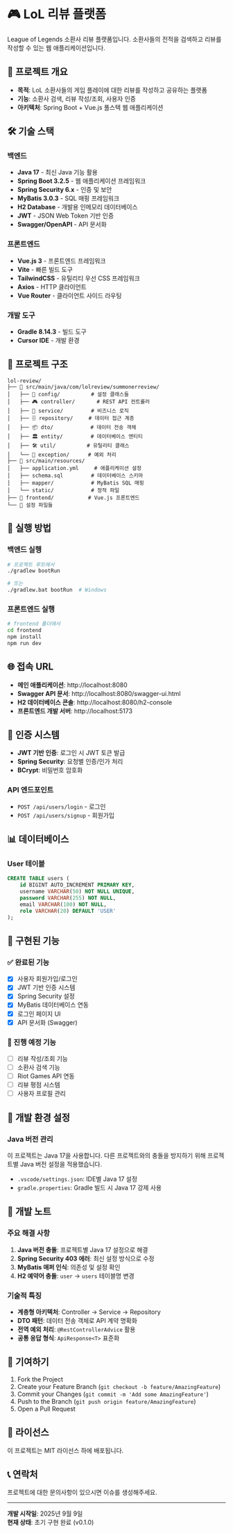 # 🎮 LoL 리뷰 플랫폼

League of Legends 소환사 리뷰 플랫폼입니다. 소환사들의 전적을 검색하고 리뷰를 작성할 수 있는 웹 애플리케이션입니다.

## 🚀 프로젝트 개요

- **목적**: LoL 소환사들의 게임 플레이에 대한 리뷰를 작성하고 공유하는 플랫폼
- **기능**: 소환사 검색, 리뷰 작성/조회, 사용자 인증
- **아키텍처**: Spring Boot + Vue.js 풀스택 웹 애플리케이션

## 🛠️ 기술 스택

### 백엔드
- **Java 17** - 최신 Java 기능 활용
- **Spring Boot 3.2.5** - 웹 애플리케이션 프레임워크
- **Spring Security 6.x** - 인증 및 보안
- **MyBatis 3.0.3** - SQL 매핑 프레임워크
- **H2 Database** - 개발용 인메모리 데이터베이스
- **JWT** - JSON Web Token 기반 인증
- **Swagger/OpenAPI** - API 문서화

### 프론트엔드
- **Vue.js 3** - 프론트엔드 프레임워크
- **Vite** - 빠른 빌드 도구
- **TailwindCSS** - 유틸리티 우선 CSS 프레임워크
- **Axios** - HTTP 클라이언트
- **Vue Router** - 클라이언트 사이드 라우팅

### 개발 도구
- **Gradle 8.14.3** - 빌드 도구
- **Cursor IDE** - 개발 환경

## 📁 프로젝트 구조

```
lol-review/
├── 📁 src/main/java/com/lolreview/summonerreview/
│   ├── 🎯 config/          # 설정 클래스들
│   ├── 🎮 controller/       # REST API 컨트롤러
│   ├── 🔧 service/         # 비즈니스 로직
│   ├── 🗄️ repository/     # 데이터 접근 계층
│   ├── 📦 dto/            # 데이터 전송 객체
│   ├── 🏛️ entity/         # 데이터베이스 엔티티
│   ├── 🛠️ util/          # 유틸리티 클래스
│   └── 🚨 exception/      # 예외 처리
├── 📁 src/main/resources/
│   ├── application.yml     # 애플리케이션 설정
│   ├── schema.sql         # 데이터베이스 스키마
│   ├── mapper/            # MyBatis SQL 매핑
│   └── static/            # 정적 파일
├── 📁 frontend/           # Vue.js 프론트엔드
└── 📁 설정 파일들
```

## 🚀 실행 방법

### 백엔드 실행
```bash
# 프로젝트 루트에서
./gradlew bootRun

# 또는
./gradlew.bat bootRun  # Windows
```

### 프론트엔드 실행
```bash
# frontend 폴더에서
cd frontend
npm install
npm run dev
```

## 🌐 접속 URL

- **메인 애플리케이션**: http://localhost:8080
- **Swagger API 문서**: http://localhost:8080/swagger-ui.html
- **H2 데이터베이스 콘솔**: http://localhost:8080/h2-console
- **프론트엔드 개발 서버**: http://localhost:5173

## 🔐 인증 시스템

- **JWT 기반 인증**: 로그인 시 JWT 토큰 발급
- **Spring Security**: 요청별 인증/인가 처리
- **BCrypt**: 비밀번호 암호화

### API 엔드포인트

- `POST /api/users/login` - 로그인
- `POST /api/users/signup` - 회원가입

## 📊 데이터베이스

### User 테이블
```sql
CREATE TABLE users (
    id BIGINT AUTO_INCREMENT PRIMARY KEY,
    username VARCHAR(50) NOT NULL UNIQUE,
    password VARCHAR(255) NOT NULL,
    email VARCHAR(100) NOT NULL,
    role VARCHAR(20) DEFAULT 'USER'
);
```

## 🎯 구현된 기능

### ✅ 완료된 기능
- [x] 사용자 회원가입/로그인
- [x] JWT 기반 인증 시스템
- [x] Spring Security 설정
- [x] MyBatis 데이터베이스 연동
- [x] 로그인 페이지 UI
- [x] API 문서화 (Swagger)

### 🚧 진행 예정 기능
- [ ] 리뷰 작성/조회 기능
- [ ] 소환사 검색 기능
- [ ] Riot Games API 연동
- [ ] 리뷰 평점 시스템
- [ ] 사용자 프로필 관리

## 🔧 개발 환경 설정

### Java 버전 관리
이 프로젝트는 Java 17을 사용합니다. 다른 프로젝트와의 충돌을 방지하기 위해 프로젝트별 Java 버전 설정을 적용했습니다.

- `.vscode/settings.json`: IDE별 Java 17 설정
- `gradle.properties`: Gradle 빌드 시 Java 17 강제 사용

## 📝 개발 노트

### 주요 해결 사항
1. **Java 버전 충돌**: 프로젝트별 Java 17 설정으로 해결
2. **Spring Security 403 에러**: 최신 설정 방식으로 수정
3. **MyBatis 매퍼 인식**: 의존성 및 설정 확인
4. **H2 예약어 충돌**: `user` → `users` 테이블명 변경

### 기술적 특징
- **계층형 아키텍처**: Controller → Service → Repository
- **DTO 패턴**: 데이터 전송 객체로 API 계약 명확화
- **전역 예외 처리**: `@RestControllerAdvice` 활용
- **공통 응답 형식**: `ApiResponse<T>` 표준화

## 🤝 기여하기

1. Fork the Project
2. Create your Feature Branch (`git checkout -b feature/AmazingFeature`)
3. Commit your Changes (`git commit -m 'Add some AmazingFeature'`)
4. Push to the Branch (`git push origin feature/AmazingFeature`)
5. Open a Pull Request

## 📄 라이선스

이 프로젝트는 MIT 라이선스 하에 배포됩니다.

## 📞 연락처

프로젝트에 대한 문의사항이 있으시면 이슈를 생성해주세요.

---

**개발 시작일**: 2025년 9월 9일  
**현재 상태**: 초기 구현 완료 (v0.1.0)
